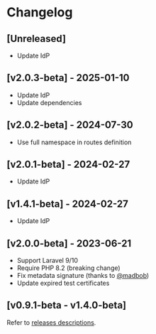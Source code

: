 # Changelog

## [Unreleased]

- Update IdP

## [v2.0.3-beta] - 2025-01-10

- Update IdP
- Update dependencies

## [v2.0.2-beta] - 2024-07-30

- Use full namespace in routes definition

## [v2.0.1-beta] - 2024-02-27

- Update IdP

## [v1.4.1-beta] - 2024-02-27

- Update IdP

## [v2.0.0-beta] - 2023-06-21

- Support Laravel 9/10
- Require PHP 8.2 (breaking change)
- Fix metadata signature (thanks to [@madbob](https://github.com/madbob))
- Update expired test certificates

## [v0.9.1-beta - v1.4.0-beta]

Refer to [releases descriptions](https://github.com/italia/spid-laravel/releases).
